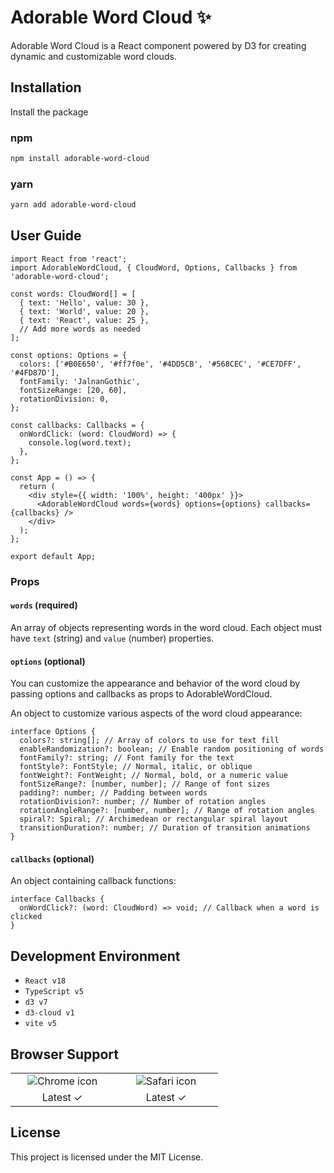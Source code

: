 # Adorable Word Cloud ✨

Adorable Word Cloud is a React component powered by D3 for creating dynamic and customizable word clouds.

## Installation

Install the package

### npm

```bash
npm install adorable-word-cloud
```

### yarn

```bash
yarn add adorable-word-cloud
```

## User Guide

```tsx
import React from 'react';
import AdorableWordCloud, { CloudWord, Options, Callbacks } from 'adorable-word-cloud';

const words: CloudWord[] = [
  { text: 'Hello', value: 30 },
  { text: 'World', value: 20 },
  { text: 'React', value: 25 },
  // Add more words as needed
];

const options: Options = {
  colors: ['#B0E650', '#ff7f0e', '#4DD5CB', '#568CEC', '#CE7DFF', '#4FD87D'],
  fontFamily: 'JalnanGothic',
  fontSizeRange: [20, 60],
  rotationDivision: 0,
};

const callbacks: Callbacks = {
  onWordClick: (word: CloudWord) => {
    console.log(word.text);
  },
};

const App = () => {
  return (
    <div style={{ width: '100%', height: '400px' }}>
      <AdorableWordCloud words={words} options={options} callbacks={callbacks} />
    </div>
  );
};

export default App;
```

### Props

#### `words` (required)

An array of objects representing words in the word cloud. Each object must have `text` (string) and `value` (number) properties.

#### `options` (optional)

You can customize the appearance and behavior of the word cloud by passing options and callbacks as props to AdorableWordCloud.

An object to customize various aspects of the word cloud appearance:

```tsx
interface Options {
  colors?: string[]; // Array of colors to use for text fill
  enableRandomization?: boolean; // Enable random positioning of words
  fontFamily?: string; // Font family for the text
  fontStyle?: FontStyle; // Normal, italic, or oblique
  fontWeight?: FontWeight; // Normal, bold, or a numeric value
  fontSizeRange?: [number, number]; // Range of font sizes
  padding?: number; // Padding between words
  rotationDivision?: number; // Number of rotation angles
  rotationAngleRange?: [number, number]; // Range of rotation angles
  spiral?: Spiral; // Archimedean or rectangular spiral layout
  transitionDuration?: number; // Duration of transition animations
}
```

#### `callbacks` (optional)

An object containing callback functions:

```tsx
interface Callbacks {
  onWordClick?: (word: CloudWord) => void; // Callback when a word is clicked
}
```

## Development Environment

- `React v18`
- `TypeScript v5`
- `d3 v7`
- `d3-cloud v1`
- `vite v5`

## Browser Support

<table>
  <tr>
    <td align="center" width="150px">
      <img src="https://upload.wikimedia.org/wikipedia/commons/thumb/e/e1/Google_Chrome_icon_%28February_2022%29.svg/1200px-Google_Chrome_icon_%28February_2022%29.svg.png" alt="Chrome icon" />
    </td>
    <td align="center" width="150px">
      <img src="https://upload.wikimedia.org/wikipedia/commons/thumb/5/52/Safari_browser_logo.svg/2057px-Safari_browser_logo.svg.png" alt="Safari icon" />
    </td>
  </tr>
  <tr>
    <td align="center">
      Latest ✓
    </td>
    <td align="center">
      Latest ✓
    </td>
  </tr>
</table>

## License

This project is licensed under the MIT License.
